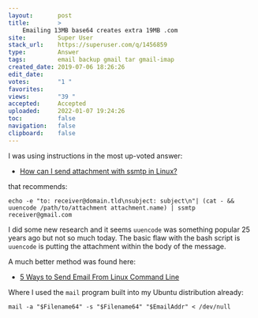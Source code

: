 ```yaml
---
layout:       post
title:        >
    Emailing 13MB base64 creates extra 19MB .com
site:         Super User
stack_url:    https://superuser.com/q/1456859
type:         Answer
tags:         email backup gmail tar gmail-imap
created_date: 2019-07-06 18:26:26
edit_date:    
votes:        "1 "
favorites:    
views:        "39 "
accepted:     Accepted
uploaded:     2022-01-07 19:24:26
toc:          false
navigation:   false
clipboard:    false
---
```


I was using instructions in the most up-voted answer:

- [How can I send attachment with ssmtp in Linux?][1]

that recommends:

``` 
echo -e "to: receiver@domain.tld\nsubject: subject\n"| (cat - && uuencode /path/to/attachment attachment.name) | ssmtp receiver@gmail.com

```

I did some new research and it seems `uuencode` was something popular 25 years ago but not so much today. The basic flaw with the bash script is `uuencode` is putting the attachment within the body of the message.

A much better method was found here:

- [5 Ways to Send Email From Linux Command Line][2]

Where I used the `mail` program built into my Ubuntu distribution already:

``` 
mail -a "$Filename64" -s "$Filename64" "$EmailAddr" < /dev/null

```


  [1]: https://unix.stackexchange.com/a/90881/200094
  [2]: https://tecadmin.net/ways-to-send-email-from-linux-command-line/

